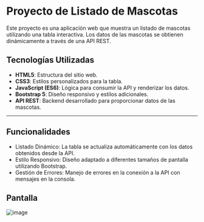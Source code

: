 # Proyecto de Listado de Mascotas

Este proyecto es una aplicación web que muestra un listado de mascotas utilizando una tabla interactiva. Los datos de las mascotas se obtienen dinámicamente a través de una API REST.

## Tecnologías Utilizadas

- **HTML5**: Estructura del sitio web.
- **CSS3**: Estilos personalizados para la tabla.
- **JavaScript (ES6)**: Lógica para consumir la API y renderizar los datos.
- **Bootstrap 5**: Diseño responsivo y estilos adicionales.
- **API REST**: Backend desarrollado para proporcionar datos de las mascotas.

---

## Funcionalidades
- Listado Dinámico: La tabla se actualiza automáticamente con los datos obtenidos desde la API.
- Estilo Responsivo: Diseño adaptado a diferentes tamaños de pantalla utilizando Bootstrap.
- Gestión de Errores: Manejo de errores en la conexión a la API con mensajes en la consola.

## Pantalla 

![image](https://github.com/user-attachments/assets/dc83c675-fad0-4cec-bf55-4797eefb4173)


